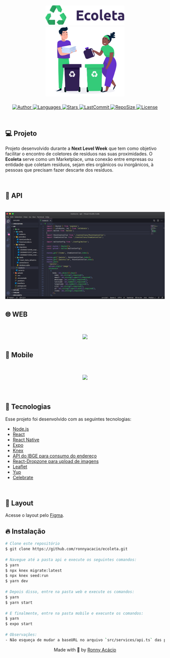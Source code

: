 <h1 align="center">
  <img alt="Ecoleta" title="#delicinha" src=".github/ecoleta.png" width="250px" />
  <br/>
  <img alt="Ecoleta" title="#delicinha" src=".github/logo.png" width="250px" />
</h1>

<p align="center">
  <a href="https://github.com/ronnyacacio">
    <img alt="Author" src="https://img.shields.io/badge/author-ronnyacacio-34cb79?style=flat-square">
  </a>

  <a href="#">
    <img alt="Languages" src="https://img.shields.io/github/languages/count/ronnyacacio/ecoleta?color=34cb79&style=flat-square">
  </a>

  <a href="https://github.com/ronnyacacio/ecoleta/stargazers">
    <img alt="Stars" src="https://img.shields.io/github/stars/ronnyacacio/ecoleta?color=34cb79&style=flat-square">
  </a>

  <a href="https://github.com/ronnyacacio/ecoleta/commits/master">
    <img alt="LastCommit" src="https://img.shields.io/github/last-commit/ronnyacacio/ecoleta?color=34cb79&style=flat-square">
  </a>

  <a href="#">
    <img alt="RepoSize" src="https://img.shields.io/github/repo-size/ronnyacacio/ecoleta?color=34cb79&style=flat-square">
  </a>

  <a href="https://github.com/ronnyacacio/ecoleta/blob/master/LICENSE.md">
    <img alt="License" src="https://img.shields.io/badge/license-MIT-brightgreen?color=34cb79&style=flat-square">
  </a>
</p>

<br />

## 💻 Projeto

Projeto desenvolvido durante a <strong>Next Level Week</strong> que tem como objetivo facilitar o encontro de coletores de resíduos nas suas proximidades.
O <strong>Ecoleta</strong> serve como um Marketplace, uma conexão entre empresas ou entidade que coletam resíduos, sejam eles orgânicos ou inorgânicos, à pessoas que precisam fazer descarte dos resíduos.

<br />

## 🔨 API

<h1 align="center">
  <img alt="Ecoleta" title="#delicinha" src=".github/api.png" />
</h1>

## 🌐 WEB

<h1 align="center">
    <img src=".github/ecoleta-web.gif" />
</h1>

## 📱 Mobile

<h1 align="center">
    <img src=".github/ecoleta-mobile.gif" />
</h1>

<br />

## 🚀 Tecnologias

Esse projeto foi desenvolvido com as seguintes tecnologias:

- [Node.js](https://nodejs.org/en/)
- [React](https://reactjs.org)
- [React Native](https://facebook.github.io/react-native/)
- [Expo](https://expo.io/)
- [Knex](http://knexjs.org/)
- [API do IBGE para consumo do endereço](https://servicodados.ibge.gov.br/api/docs/localidades?versao=1#api-UFs-estadosGet)
- [React-Dropzone para upload de imagens](react-dropzone)
- [Leaflet](https://leafletjs.com/examples/quick-start/)
- [Yup](https://github.com/jquense/yup)
- [Celebrate](https://github.com/arb/celebrate)

<br />

## 🔖 Layout

Acesse o layout pelo [Figma](https://www.figma.com/file/1SxgOMojOB2zYT0Mdk28lB/).

## 🔥 Instalação

```bash
# Clone este repositório
$ git clone https://github.com/ronnyacacio/ecoleta.git

# Navegue até a pasta api e execute os seguintes comandos:
$ yarn
$ npx knex migrate:latest
$ npx knex seed:run
$ yarn dev

# Depois disso, entre na pasta web e execute os comandos:
$ yarn
$ yarn start

# E finalmente, entre na pasta mobile e execunte os comandos:
$ yarn
$ expo start

# Observações:
- Não esqueça de mudar a baseURL no arquivo `src/services/api.ts` das pastas web e mobile para o IP da sua máquina
```

<p align="center">
  Made with 💚 by <a href="https://www.linkedin.com/in/ronnyacacio/"> Ronny Acácio </a>
</p>
